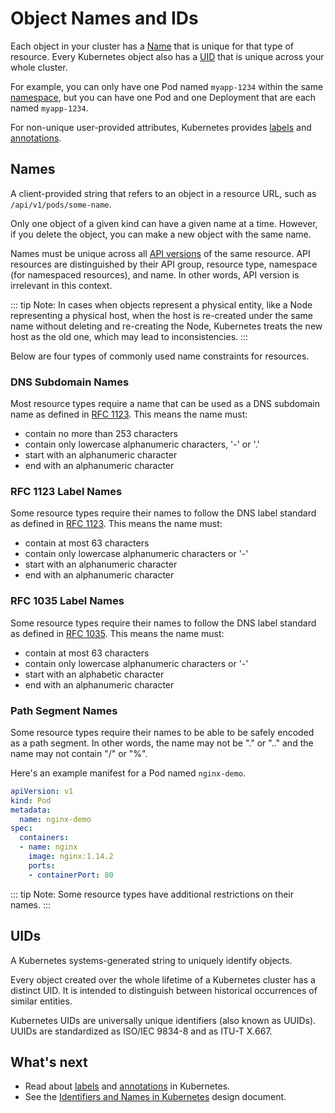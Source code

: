 # Object Names and IDs

Each object in your cluster has a [Name](https://kubernetes.io/docs/concepts/overview/working-with-objects/names/#names) that is unique for that type of resource. Every Kubernetes object also has a [UID](https://kubernetes.io/docs/concepts/overview/working-with-objects/names/#uids) that is unique across your whole cluster.

For example, you can only have one Pod named `myapp-1234` within the same [namespace](https://kubernetes.io/docs/concepts/overview/working-with-objects/namespaces/), but you can have one Pod and one Deployment that are each named `myapp-1234`.

For non-unique user-provided attributes, Kubernetes provides [labels](https://kubernetes.io/docs/concepts/overview/working-with-objects/labels/) and [annotations](https://kubernetes.io/docs/concepts/overview/working-with-objects/annotations/).

## Names

A client-provided string that refers to an object in a resource URL, such as `/api/v1/pods/some-name`.

Only one object of a given kind can have a given name at a time. However, if you delete the object, you can make a new object with the same name.

Names must be unique across all [API versions](https://kubernetes.io/docs/concepts/overview/kubernetes-api/#api-groups-and-versioning) of the same resource. API resources are distinguished by their API group, resource type, namespace (for namespaced resources), and name. In other words, API version is irrelevant in this context.

::: tip Note: 
In cases when objects represent a physical entity, like a Node representing a physical host, when the host is re-created under the same name without deleting and re-creating the Node, Kubernetes treats the new host as the old one, which may lead to inconsistencies.
:::

Below are four types of commonly used name constraints for resources.

### DNS Subdomain Names

Most resource types require a name that can be used as a DNS subdomain name as defined in [RFC 1123](https://tools.ietf.org/html/rfc1123). This means the name must:

- contain no more than 253 characters
- contain only lowercase alphanumeric characters, '-' or '.'
- start with an alphanumeric character
- end with an alphanumeric character

### RFC 1123 Label Names

Some resource types require their names to follow the DNS label standard as defined in [RFC 1123](https://tools.ietf.org/html/rfc1123). This means the name must:

- contain at most 63 characters
- contain only lowercase alphanumeric characters or '-'
- start with an alphanumeric character
- end with an alphanumeric character

### RFC 1035 Label Names

Some resource types require their names to follow the DNS label standard as defined in [RFC 1035](https://tools.ietf.org/html/rfc1035). This means the name must:

- contain at most 63 characters
- contain only lowercase alphanumeric characters or '-'
- start with an alphabetic character
- end with an alphanumeric character

### Path Segment Names

Some resource types require their names to be able to be safely encoded as a path segment. In other words, the name may not be "." or ".." and the name may not contain "/" or "%".

Here's an example manifest for a Pod named `nginx-demo`.

```yaml
apiVersion: v1
kind: Pod
metadata:
  name: nginx-demo
spec:
  containers:
  - name: nginx
    image: nginx:1.14.2
    ports:
    - containerPort: 80
```

::: tip Note: 
Some resource types have additional restrictions on their names.
:::

## UIDs

A Kubernetes systems-generated string to uniquely identify objects.

Every object created over the whole lifetime of a Kubernetes cluster has a distinct UID. It is intended to distinguish between historical occurrences of similar entities.

Kubernetes UIDs are universally unique identifiers (also known as UUIDs). UUIDs are standardized as ISO/IEC 9834-8 and as ITU-T X.667.

## What's next

- Read about [labels](https://kubernetes.io/docs/concepts/overview/working-with-objects/labels/) and [annotations](https://kubernetes.io/docs/concepts/overview/working-with-objects/annotations/) in Kubernetes.
- See the [Identifiers and Names in Kubernetes](https://git.k8s.io/design-proposals-archive/architecture/identifiers.md) design document.